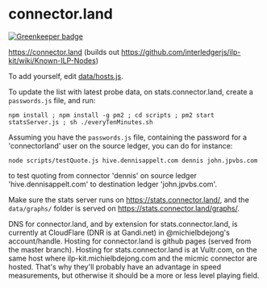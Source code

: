 # connector.land

[![Greenkeeper badge](https://badges.greenkeeper.io/michielbdejong/connector.land.svg)](https://greenkeeper.io/)

https://connector.land (builds out https://github.com/interledgerjs/ilp-kit/wiki/Known-ILP-Nodes)

To add yourself, edit [data/hosts.js](https://github.com/michielbdejong/connector.land/edit/master/data/hosts.js).

To update the list with latest probe data, on stats.connector.land, create a `passwords.js` file, and run:

````
npm install ; npm install -g pm2 ; cd scripts ; pm2 start statsServer.js ; sh ./everyTenMinutes.sh
````

Assuming you have the `passwords.js` file, containing the password for a 'connectorland' user on the source ledger, you can do for instance:
````
node scripts/testQuote.js hive.dennisappelt.com dennis john.jpvbs.com
````
to test quoting from connector 'dennis' on source ledger 'hive.dennisappelt.com' to destination ledger 'john.jpvbs.com'.

Make sure the stats server runs on https://stats.connector.land/, and the `data/graphs/` folder is served on https://stats.connector.land/graphs/.

DNS for connector.land, and by extension for stats.connector.land, is currently at CloudFlare (DNR is at Gandi.net) in @michielbdejong's account/handle.
Hosting for connector.land is github pages (served from the master branch). Hosting for stats.connector.land is at Vultr.com, on the same host where
ilp-kit.michielbdejong.com and the micmic connector are hosted. That's why they'll probably have an advantage in speed measurements, but otherwise it should
be a more or less level playing field.
